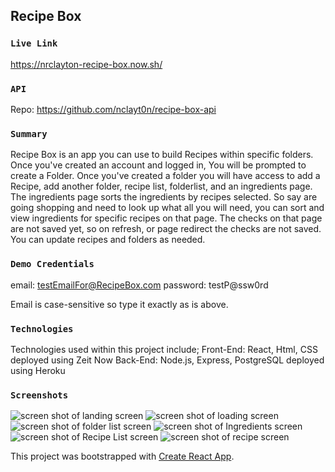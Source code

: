 

## Recipe Box
### `Live Link`
https://nrclayton-recipe-box.now.sh/
### `API`
Repo: https://github.com/nclayt0n/recipe-box-api
### `Summary`
Recipe Box is an app you can use to build Recipes within specific folders. Once you've created an account and logged in, You will be prompted to create a Folder. Once you've created a folder you will have access to add a Recipe, add another folder, recipe list, folderlist, and an ingredients page. 
The ingredients page sorts the ingredients by recipes selected. So say are going shopping and need to look up what all you will need, you can sort and view ingredients for specific recipes on that page. The checks on that page are not saved yet, so on refresh, or page redirect the checks are not saved.
You can update recipes and folders as needed. 
### `Demo Credentials`
email: testEmailFor@RecipeBox.com
password: testP@ssw0rd

Email is case-sensitive so type it exactly as is above. 
### `Technologies`
Technologies used within this project include;
Front-End: React, Html, CSS
deployed using Zeit Now
Back-End: Node.js, Express, PostgreSQL
deployed using Heroku
### `Screenshots`
![screen shot of landing screen](https://nclayt0n.github.io/recipe-box/src/images/landingscreen.png "App landing Page")
![screen shot of loading screen](https://nclayt0n.github.io/recipe-box/src/images/laptopHome.png "App Home Page")
![screen shot of folder list screen](https://nclayt0n.github.io/recipe-box/src/images/folderList.png "App Folder List Page")
![screen shot of Ingredients screen](https://nclayt0n.github.io/recipe-box/src/images/ingredients.png "App Ingredients Page")
![screen shot of Recipe List screen](https://nclayt0n.github.io/recipe-box/src/images/RecipeList.png "App Recipe List Page")
![screen shot of recipe screen](https://nclayt0n.github.io/recipe-box/src/images/recipeWithNav.png "App Recipe Page")


This project was bootstrapped with [Create React App](https://github.com/facebook/create-react-app).